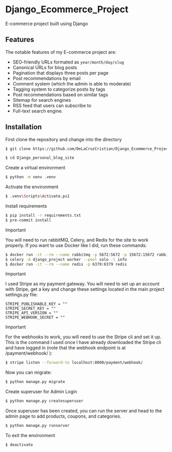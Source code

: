 # Django_Ecommerce_Project
E-commerce project built using Django

## Features
The notable features of my E-commerce project are:
-  SEO-friendly URLs formated as `year/month/day/slug`
-  Canonical URLs for blog posts
-  Pagination that displays three posts per page
-  Post recommendations by email
-  Comment system (which the admin is able to moderate)
-  Tagging system to categorize posts by tags
-  Post recommendations based on similar tags
-  Sitemap for search engines
-  RSS feed that users can subscribe to
-  Full-text search engine.

## Installation
First clone the repository and change into the directory
```bash
$ git clone https://github.com/DeLaCruzCristian/Django_Ecommerce_Project.git
```
```bash
$ cd Django_personal_blog_site
```
Create a virtual environment
```bash
$ python -m venv .venv
```
Activate the environment
```bash
$ .venv\Scripts\Activate.ps1
```
Install requirements
```bash
$ pip install -r requirements.txt
$ pre-commit install
```

> [!IMPORTANT]
> You will need to run rabbitMQ, Celery, and Redis for the site to work properly. If you want to use Docker like I did, run these commands:
```bash
$ docker run -it --rm --name rabbitmq -p 5672:5672 -p 15672:15672 rabbitmq:management
$ celery -A django_project worker --pool solo -l info
$ docker run -it --rm --name redis -p 6379:6379 redis
```
> [!IMPORTANT]
> I used Stripe as my payment gateway. You will need to set up an account with Stripe, get a key and change these settings located in the
> main project settings.py file:
```
STRIPE_PUBLISHABLE_KEY = ""
STRIPE_SECRET_KEY = ""
STRIPE_API_VERSION = ""
STRIPE_WEBHOOK_SECRET = ""
```
> [!IMPORTANT]
> For the webhooks to work, you will need to use the Stripe cli and set it up. This is the command I used once I have already downloaded
> the Stripe cli and have logged in (note that the webhook endpoint is at /payment/webhook/ ):
```bash
$ stripe listen --forward-to localhost:8000/payment/webhook/
```

Now you can migrate:
```bash
$ python manage.py migrate
```
Create superuser for Admin Login
```bash
$ python manage.py createsuperuser
```
Once superuser has been created, you can run the server and head to the admin page to add products, coupons, and categories.
```bash
$ python manage.py runserver
```
To exit the environment
```bash
$ deactivate
```
